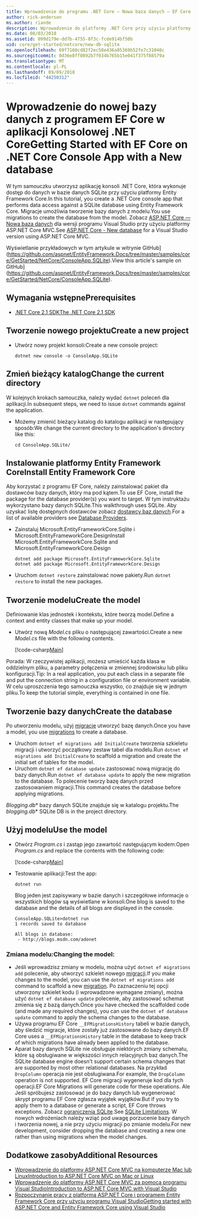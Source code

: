 ```yaml
---
title: Wprowadzenie do programu .NET Core — Nowa baza danych — EF Core
author: rick-anderson
ms.author: riande
description: Wprowadzenie do platformy .NET Core przy użyciu platformy Entity Framework Core
ms.date: 08/03/2018
ms.assetid: 099d179e-dd7b-4755-8f3c-fcde914bf50b
uid: core/get-started/netcore/new-db-sqlite
ms.openlocfilehash: 69f7160cd82f2ec58e436a85369b52fe7c31040c
ms.sourcegitcommit: 0d36e8ff0892b7f034b765b15e041f375f88579a
ms.translationtype: MT
ms.contentlocale: pl-PL
ms.lasthandoff: 09/09/2018
ms.locfileid: "44250312"
---
```

# <a name="getting-started-with-ef-core-on-net-core-console-app-with-a-new-database"></a><span data-ttu-id="3c36e-103">Wprowadzenie do nowej bazy danych z programem EF Core w aplikacji Konsolowej .NET Core</span><span class="sxs-lookup"><span data-stu-id="3c36e-103">Getting Started with EF Core on .NET Core Console App with a New database</span></span>

<span data-ttu-id="3c36e-104">W tym samouczku utworzysz aplikację konsoli .NET Core, która wykonuje dostęp do danych w bazie danych SQLite przy użyciu platformy Entity Framework Core.</span><span class="sxs-lookup"><span data-stu-id="3c36e-104">In this tutorial, you create a .NET Core console app that performs data access against a SQLite database using Entity Framework Core.</span></span> <span data-ttu-id="3c36e-105">Migracje umożliwia tworzenie bazy danych z modelu.</span><span class="sxs-lookup"><span data-stu-id="3c36e-105">You use migrations to create the database from the model.</span></span> <span data-ttu-id="3c36e-106">Zobacz [ASP.NET Core — Nowa baza danych](xref:core/get-started/aspnetcore/new-db) dla wersji programu Visual Studio przy użyciu platformy ASP.NET Core MVC.</span><span class="sxs-lookup"><span data-stu-id="3c36e-106">See [ASP.NET Core - New database](xref:core/get-started/aspnetcore/new-db) for a Visual Studio version using ASP.NET Core MVC.</span></span>

<span data-ttu-id="3c36e-107">Wyświetlanie przykładowych w tym artykule w witrynie GitHub] (https://github.com/aspnet/EntityFramework.Docs/tree/master/samples/core/GetStarted/NetCore/ConsoleApp.SQLite).</span><span class="sxs-lookup"><span data-stu-id="3c36e-107">View this article's sample on GitHub](https://github.com/aspnet/EntityFramework.Docs/tree/master/samples/core/GetStarted/NetCore/ConsoleApp.SQLite).</span></span>

## <a name="prerequisites"></a><span data-ttu-id="3c36e-108">Wymagania wstępne</span><span class="sxs-lookup"><span data-stu-id="3c36e-108">Prerequisites</span></span>

* [<span data-ttu-id="3c36e-109">.NET Core 2.1 SDK</span><span class="sxs-lookup"><span data-stu-id="3c36e-109">The .NET Core 2.1 SDK</span></span>](https://www.microsoft.com/net/core)

## <a name="create-a-new-project"></a><span data-ttu-id="3c36e-110">Tworzenie nowego projektu</span><span class="sxs-lookup"><span data-stu-id="3c36e-110">Create a new project</span></span>

* <span data-ttu-id="3c36e-111">Utwórz nowy projekt konsoli:</span><span class="sxs-lookup"><span data-stu-id="3c36e-111">Create a new console project:</span></span>

  ``` Console
  dotnet new console -o ConsoleApp.SQLite
  ```
## <a name="change-the-current-directory"></a><span data-ttu-id="3c36e-112">Zmień bieżący katalog</span><span class="sxs-lookup"><span data-stu-id="3c36e-112">Change the current directory</span></span> 

<span data-ttu-id="3c36e-113">W kolejnych krokach samouczka, należy wydać `dotnet` poleceń dla aplikacji.</span><span class="sxs-lookup"><span data-stu-id="3c36e-113">In subsequent steps, we need to issue `dotnet` commands against the application.</span></span> 

* <span data-ttu-id="3c36e-114">Możemy zmienić bieżący katalog do katalogu aplikacji w następujący sposób:</span><span class="sxs-lookup"><span data-stu-id="3c36e-114">We change the current directory to the application's directory like this:</span></span>

  ``` Console
  cd ConsoleApp.SQLite/
  ```
## <a name="install-entity-framework-core"></a><span data-ttu-id="3c36e-115">Instalowanie platformy Entity Framework Core</span><span class="sxs-lookup"><span data-stu-id="3c36e-115">Install Entity Framework Core</span></span>

<span data-ttu-id="3c36e-116">Aby korzystać z programu EF Core, należy zainstalować pakiet dla dostawców bazy danych, który ma pod kątem.</span><span class="sxs-lookup"><span data-stu-id="3c36e-116">To use EF Core, install the package for the database provider(s) you want to target.</span></span> <span data-ttu-id="3c36e-117">W tym instruktażu wykorzystano bazy danych SQLite.</span><span class="sxs-lookup"><span data-stu-id="3c36e-117">This walkthrough uses SQLite.</span></span> <span data-ttu-id="3c36e-118">Aby uzyskać listę dostępnych dostawców zobacz [dostawcy baz danych](../../providers/index.md).</span><span class="sxs-lookup"><span data-stu-id="3c36e-118">For a list of available providers see [Database Providers](../../providers/index.md).</span></span>

* <span data-ttu-id="3c36e-119">Zainstaluj Microsoft.EntityFrameworkCore.Sqlite i Microsoft.EntityFrameworkCore.Design</span><span class="sxs-lookup"><span data-stu-id="3c36e-119">Install Microsoft.EntityFrameworkCore.Sqlite and Microsoft.EntityFrameworkCore.Design</span></span>

  ```Console
  dotnet add package Microsoft.EntityFrameworkCore.Sqlite
  dotnet add package Microsoft.EntityFrameworkCore.Design
  ```

* <span data-ttu-id="3c36e-120">Uruchom `dotnet restore` zainstalować nowe pakiety.</span><span class="sxs-lookup"><span data-stu-id="3c36e-120">Run `dotnet restore` to install the new packages.</span></span>

## <a name="create-the-model"></a><span data-ttu-id="3c36e-121">Tworzenie modelu</span><span class="sxs-lookup"><span data-stu-id="3c36e-121">Create the model</span></span>

<span data-ttu-id="3c36e-122">Definiowanie klas jednostek i kontekstu, które tworzą model.</span><span class="sxs-lookup"><span data-stu-id="3c36e-122">Define a context and entity classes that make up your model.</span></span>

* <span data-ttu-id="3c36e-123">Utwórz nową *Model.cs* pliku o następującej zawartości.</span><span class="sxs-lookup"><span data-stu-id="3c36e-123">Create a new *Model.cs* file with the following contents.</span></span>

  [!code-csharp[Main](../../../../samples/core/GetStarted/NetCore/ConsoleApp.SQLite/Model.cs)]

<span data-ttu-id="3c36e-124">Porada: W rzeczywistej aplikacji, możesz umieścić każda klasa w oddzielnym pliku, a parametry połączenia w zmiennej środowisku lub pliku konfiguracji.</span><span class="sxs-lookup"><span data-stu-id="3c36e-124">Tip: In a real application, you put each class in a separate file and put the connection string in a configuration file or environment variable.</span></span> <span data-ttu-id="3c36e-125">W celu uproszczenia tego samouczka wszystko, co znajduje się w jednym pliku.</span><span class="sxs-lookup"><span data-stu-id="3c36e-125">To keep the tutorial simple, everything is contained in one file.</span></span>

## <a name="create-the-database"></a><span data-ttu-id="3c36e-126">Tworzenie bazy danych</span><span class="sxs-lookup"><span data-stu-id="3c36e-126">Create the database</span></span>

<span data-ttu-id="3c36e-127">Po utworzeniu modelu, użyj [migracje](https://docs.microsoft.com/aspnet/core/data/ef-mvc/migrations#introduction-to-migrations) utworzyć bazę danych.</span><span class="sxs-lookup"><span data-stu-id="3c36e-127">Once you have a model, you use [migrations](https://docs.microsoft.com/aspnet/core/data/ef-mvc/migrations#introduction-to-migrations) to create a database.</span></span>

* <span data-ttu-id="3c36e-128">Uruchom `dotnet ef migrations add InitialCreate` tworzenia szkieletu migracji i utworzyć początkowy zestaw tabel dla modelu.</span><span class="sxs-lookup"><span data-stu-id="3c36e-128">Run `dotnet ef migrations add InitialCreate` to scaffold a migration and create the initial set of tables for the model.</span></span>
* <span data-ttu-id="3c36e-129">Uruchom `dotnet ef database update` zastosować nową migrację do bazy danych.</span><span class="sxs-lookup"><span data-stu-id="3c36e-129">Run `dotnet ef database update` to apply the new migration to the database.</span></span> <span data-ttu-id="3c36e-130">To polecenie tworzy bazę danych przed zastosowaniem migracji.</span><span class="sxs-lookup"><span data-stu-id="3c36e-130">This command creates the database before applying migrations.</span></span>

<span data-ttu-id="3c36e-131">*Blogging.db*\* bazy danych SQLite znajduje się w katalogu projektu.</span><span class="sxs-lookup"><span data-stu-id="3c36e-131">The *blogging.db*\* SQLite DB is in the project directory.</span></span>

## <a name="use-the-model"></a><span data-ttu-id="3c36e-132">Użyj modelu</span><span class="sxs-lookup"><span data-stu-id="3c36e-132">Use the model</span></span>

* <span data-ttu-id="3c36e-133">Otwórz *Program.cs* i zastąp jego zawartość następującym kodem:</span><span class="sxs-lookup"><span data-stu-id="3c36e-133">Open *Program.cs* and replace the contents with the following code:</span></span>

  [!code-csharp[Main](../../../../samples/core/GetStarted/NetCore/ConsoleApp.SQLite/Program.cs)]

* <span data-ttu-id="3c36e-134">Testowanie aplikacji:</span><span class="sxs-lookup"><span data-stu-id="3c36e-134">Test the app:</span></span>

  `dotnet run`

  <span data-ttu-id="3c36e-135">Blog jeden jest zapisywany w bazie danych i szczegółowe informacje o wszystkich blogów są wyświetlane w konsoli.</span><span class="sxs-lookup"><span data-stu-id="3c36e-135">One blog is saved to the database and the details of all blogs are displayed in the console.</span></span>

  ```Console
  ConsoleApp.SQLite>dotnet run
  1 records saved to database

  All blogs in database:
   - http://blogs.msdn.com/adonet
  ```

### <a name="changing-the-model"></a><span data-ttu-id="3c36e-136">Zmiana modelu:</span><span class="sxs-lookup"><span data-stu-id="3c36e-136">Changing the model:</span></span>

- <span data-ttu-id="3c36e-137">Jeśli wprowadzisz zmiany w modelu, można użyć `dotnet ef migrations add` polecenie, aby utworzyć szkielet nowego [migracji](https://docs.microsoft.com/aspnet/core/data/ef-mvc/migrations#introduction-to-migrations).</span><span class="sxs-lookup"><span data-stu-id="3c36e-137">If you make changes to the model, you can use the `dotnet ef migrations add` command to scaffold a new [migration](https://docs.microsoft.com/aspnet/core/data/ef-mvc/migrations#introduction-to-migrations).</span></span> <span data-ttu-id="3c36e-138">Po zaznaczeniu tej opcji utworzony szkielet kodu (i wprowadzone wymagane zmiany), można użyć `dotnet ef database update` polecenie, aby zastosować schemat zmienia się z bazą danych.</span><span class="sxs-lookup"><span data-stu-id="3c36e-138">Once you have checked the scaffolded code (and made any required changes), you can use the `dotnet ef database update` command to apply the schema changes to the database.</span></span>
- <span data-ttu-id="3c36e-139">Używa programu EF Core `__EFMigrationsHistory` tabeli w bazie danych, aby śledzić migracje, które zostały już zastosowane do bazy danych.</span><span class="sxs-lookup"><span data-stu-id="3c36e-139">EF Core uses a `__EFMigrationsHistory` table in the database to keep track of which migrations have already been applied to the database.</span></span>
- <span data-ttu-id="3c36e-140">Aparat bazy danych SQLite nie obsługuje niektórych zmiany schematu, które są obsługiwane w większości innych relacyjnych baz danych.</span><span class="sxs-lookup"><span data-stu-id="3c36e-140">The SQLite database engine doesn't support certain schema changes that are supported by most other relational databases.</span></span> <span data-ttu-id="3c36e-141">Na przykład `DropColumn` operacja nie jest obsługiwana.</span><span class="sxs-lookup"><span data-stu-id="3c36e-141">For example, the `DropColumn` operation is not supported.</span></span> <span data-ttu-id="3c36e-142">EF Core migracji wygeneruje kod dla tych operacji.</span><span class="sxs-lookup"><span data-stu-id="3c36e-142">EF Core Migrations will generate code for these operations.</span></span> <span data-ttu-id="3c36e-143">Ale Jeśli spróbujesz zastosować je do bazy danych lub wygenerować skrypt programu EF Core zgłasza wyjątek wyjątków.</span><span class="sxs-lookup"><span data-stu-id="3c36e-143">But if you try to apply them to a database or generate a script, EF Core throws exceptions.</span></span> <span data-ttu-id="3c36e-144">Zobacz [ograniczenia SQLite](../../providers/sqlite/limitations.md).</span><span class="sxs-lookup"><span data-stu-id="3c36e-144">See [SQLite Limitations](../../providers/sqlite/limitations.md).</span></span> <span data-ttu-id="3c36e-145">W nowych wdrożeniach należy wziąć pod uwagę porzucenie bazy danych i tworzenia nowej, a nie przy użyciu migracji po zmianie modelu.</span><span class="sxs-lookup"><span data-stu-id="3c36e-145">For new development, consider dropping the database and creating a new one rather than using migrations when the model changes.</span></span>

## <a name="additional-resources"></a><span data-ttu-id="3c36e-146">Dodatkowe zasoby</span><span class="sxs-lookup"><span data-stu-id="3c36e-146">Additional Resources</span></span>

* [<span data-ttu-id="3c36e-147">Wprowadzenie do platformy ASP.NET Core MVC na komputerze Mac lub Linux</span><span class="sxs-lookup"><span data-stu-id="3c36e-147">Introduction to ASP.NET Core MVC on Mac or Linux</span></span>](https://docs.microsoft.com/aspnet/core/tutorials/first-mvc-app-xplat/index)
* [<span data-ttu-id="3c36e-148">Wprowadzenie do platformy ASP.NET Core MVC za pomocą programu Visual Studio</span><span class="sxs-lookup"><span data-stu-id="3c36e-148">Introduction to ASP.NET Core MVC with Visual Studio</span></span>](https://docs.microsoft.com/aspnet/core/tutorials/first-mvc-app/index)
* [<span data-ttu-id="3c36e-149">Rozpoczynanie pracy z platformą ASP.NET Core i programem Entity Framework Core przy użyciu programu Visual Studio</span><span class="sxs-lookup"><span data-stu-id="3c36e-149">Getting started with ASP.NET Core and Entity Framework Core using Visual Studio</span></span>](https://docs.microsoft.com/aspnet/core/data/ef-mvc/index)
